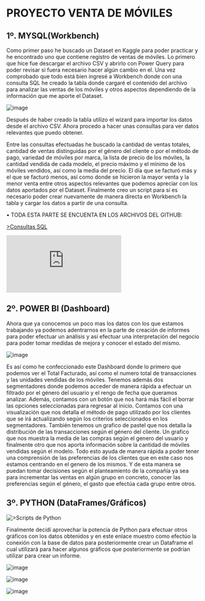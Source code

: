 # PROYECTO VENTA DE MÓVILES


## 1º. MYSQL(Workbench)

Como primer paso he buscado un Dataset en Kaggle para poder practicar y he encontrado uno que contiene registro de ventas de móviles.
Lo primero que hice fue descargar el archivo CSV y abrirlo con Power Query para poder revisar si fuera necesario hacer algún cambio en el.
Una vez comprobado que todo está bien ingresé a Workbench donde con una consulta SQL he creado la tabla donde cargaré el contenido del archivo para analizar las ventas de los móviles y otros aspectos dependiendo de la información que me aporte el Dataset.

 ![image](https://github.com/user-attachments/assets/a106d21e-3f28-4fd1-b27a-fa23377532e7)

Después de haber creado la tabla utilizo el wizard para importar los datos desde el archivo CSV.
Ahora procedo a hacer unas consultas para ver datos relevantes que puedo obtener.




Entre las consultas efectuadas he buscado la cantidad de ventas totales, cantidad de ventas distinguidas por el género del cliente o por el método de pago, variedad de móviles por marca, la lista de precio de los móviles, la cantidad vendida de cada modelo, el precio máximo y el mínimo de los móviles vendidos, así como la media del precio. El día que se facturó más y el que se facturó menos, así como donde se hicieron la mayor venta y la menor venta entre otros aspectos relevantes que podemos apreciar con los datos aportados por el Dataset.
Finalmente creo un script para si es necesario poder crear nuevamente de manera directa en Workbench la tabla y cargar los datos a partir de una consulta.

•	TODA ESTA PARTE SE ENCUENTA EN LOS ARCHIVOS DEL GITHUB:  

[>Consultas SQL](https://github.com/JaviDoria/Proyecto-Venta-de-Moviles/blob/89d5690bc9a0c0b59e97701837bb34e468344a1b/2.Consultas%20SQL%20aplicadas%20a%20este%20an%C3%A1lisis.sql)

![>Creación de Tabla y cargado de datos](https://github.com/JaviDoria/Proyecto-Venta-de-Moviles/blob/89d5690bc9a0c0b59e97701837bb34e468344a1b/1.Crear%20Tabla%20y%20cargar%20datos.sql)






















## 2º. POWER BI (Dashboard)

Ahora que ya conocemos un poco mas los datos con los que estamos trabajando ya podemos adentrarnos en la parte de creación de informes para poder efectuar un análisis y así efectuar una interpretación del negocio para poder tomar medidas de mejora y conocer el estado del mismo.  

![image](https://github.com/user-attachments/assets/3168b64e-0062-4b24-902a-f0b0049a874a)


Es así como he confeccionado este Dashboard donde lo primero que podemos ver el Total Facturado, así como el numero total de transacciones y las unidades vendidas de los móviles.
Tenemos además dos segmentadores donde podemos acceder de manera rápida a efectuar un filtrado por el género del usuario y el rengo de fecha que queramos analizar.
Además, contamos con un botón que nos hará más fácil el borrar las opciones seleccionadas para regresar al inicio.
Contamos con una visualización que nos detalla el método de pago utilizado por los clientes que se irá actualizando según los criterios seleccionados en los segmentadores.
También tenemos un grafico de pastel que nos detalla la distribución de las transacciones según el género del cliente.
Un grafico que nos muestra la media de las compras según el genero del usuario y finalmente otro que nos aporta información sobre la cantidad de móviles vendidas según el modelo.
Todo esto ayuda de manera rápida a poder tener una comprensión de las preferencias de los clientes que en este caso nos estamos centrando en el genero de los mismos. Y de esta manera se puedan tomar decisiones según el planteamiento de la compañía ya sea para incrementar las ventas en algún grupo en concreto, conocer las preferencias según el género, el gasto que efectúa cada grupo entre otros.

## 3º. PYTHON (DataFrames/Gráficos)

![>Scripts de Python](https://github.com/JaviDoria/Proyecto-Venta-de-Moviles/blob/75a5eb5536fe969dac2084278165aa2234a09b17/4.Ventas%20M%C3%B3viles.ipynb)

Finalmente decidí aprovechar la potencia de Python para efectuar otros gráficos con los datos obtenidos y en este enlace muestro como efectúo la conexión con la base de datos para posteriormente crear un Dataframe el cual utilizará para hacer algunos gráficos que posteriormente se podrían utilizar para crear un informe.  

![image](https://github.com/user-attachments/assets/3406692f-a76d-4848-886b-450ee8d6bd0f)  

![image](https://github.com/user-attachments/assets/634f75ef-3ed8-4b6f-aae1-29bd062fb997)  

![image](https://github.com/user-attachments/assets/a46d9b0d-e093-4064-ab9d-51017b3e1e49)



